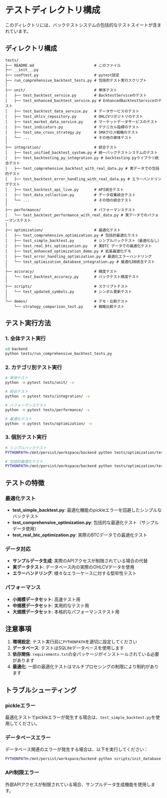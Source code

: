 # テストディレクトリ構成

このディレクトリには、バックテストシステムの包括的なテストスイートが含まれています。

## ディレクトリ構成

```
tests/
├── README.md                           # このファイル
├── __init__.py
├── conftest.py                         # pytest設定
├── run_comprehensive_backtest_tests.py # 包括的テスト実行スクリプト
│
├── unit/                               # 単体テスト
│   ├── test_backtest_service.py        # BacktestServiceのテスト
│   ├── test_enhanced_backtest_service.py # EnhancedBacktestServiceのテスト
│   ├── test_backtest_data_service.py   # データサービスのテスト
│   ├── test_ohlcv_repository.py        # OHLCVリポジトリのテスト
│   ├── test_market_data_service.py     # マーケットデータサービスのテスト
│   ├── test_indicators.py              # テクニカル指標のテスト
│   ├── test_sma_cross_strategy.py      # SMAクロス戦略のテスト
│   └── ...                             # その他の単体テスト
│
├── integration/                        # 統合テスト
│   ├── test_unified_backtest_system.py # 統一バックテストシステムのテスト
│   ├── test_backtesting_py_integration.py # backtesting.pyライブラリ統合テスト
│   ├── test_comprehensive_backtest_with_real_data.py # 実データでの包括的テスト
│   ├── test_backtest_error_handling_with_real_data.py # エラーハンドリングテスト
│   ├── test_backtest_api_live.py       # API統合テスト
│   ├── test_data_collection.py         # データ収集統合テスト
│   └── ...                             # その他の統合テスト
│
├── performance/                        # パフォーマンステスト
│   └── test_backtest_performance_with_real_data.py # 実データでのパフォーマンステスト
│
├── optimization/                       # 最適化テスト
│   ├── test_comprehensive_optimization.py # 包括的最適化テスト
│   ├── test_simple_backtest.py         # シンプルバックテスト（最適化なし）
│   ├── test_real_btc_optimization.py   # 実BTC データでの最適化テスト
│   ├── test_enhanced_optimization_demo.py # 拡張最適化デモ
│   ├── test_error_handling_optimization.py # 最適化エラーハンドリング
│   └── test_optimization_database_integration.py # 最適化DB統合テスト
│
├── accuracy/                           # 精度テスト
│   └── test_backtest_accuracy.py       # バックテスト精度テスト
│
├── scripts/                            # スクリプトテスト
│   └── test_updated_symbols.py         # シンボル更新テスト
│
└── demos/                              # デモ・比較テスト
    └── strategy_comparison_test.py     # 戦略比較テスト
```

## テスト実行方法

### 1. 全体テスト実行
```bash
cd backend
python tests/run_comprehensive_backtest_tests.py
```

### 2. カテゴリ別テスト実行
```bash
# 単体テスト
python -m pytest tests/unit/ -v

# 統合テスト
python -m pytest tests/integration/ -v

# パフォーマンステスト
python -m pytest tests/performance/ -v

# 最適化テスト
python -m pytest tests/optimization/ -v
```

### 3. 個別テスト実行
```bash
# シンプルバックテスト
PYTHONPATH=/mnt/persist/workspace/backend python tests/optimization/test_simple_backtest.py

# 包括的最適化テスト
PYTHONPATH=/mnt/persist/workspace/backend python tests/optimization/test_comprehensive_optimization.py
```

## テストの特徴

### 最適化テスト
- **test_simple_backtest.py**: 最適化機能のpickleエラーを回避したシンプルなバックテスト
- **test_comprehensive_optimization.py**: 包括的な最適化テスト（サンプルデータ使用）
- **test_real_btc_optimization.py**: 実際のBTCデータでの最適化テスト

### データ対応
- **サンプルデータ生成**: 実際のAPIアクセスが制限されている場合の代替
- **実データテスト**: データベース内の実際のOHLCVデータを使用
- **エラーハンドリング**: 様々なエラーケースに対する堅牢性テスト

### パフォーマンス
- **小規模データセット**: 高速テスト用
- **中規模データセット**: 実用的なテスト用
- **大規模データセット**: 本格的なパフォーマンステスト用

## 注意事項

1. **環境設定**: テスト実行前に`PYTHONPATH`を適切に設定してください
2. **データベース**: テストはSQLiteデータベースを使用します
3. **依存関係**: `requirements.txt`の全パッケージがインストールされている必要があります
4. **最適化**: 一部の最適化テストはマルチプロセシングの制限により制約があります

## トラブルシューティング

### pickleエラー
最適化テストでpickleエラーが発生する場合は、`test_simple_backtest.py`を使用してください。

### データベースエラー
データベース関連のエラーが発生する場合は、以下を実行してください：
```bash
PYTHONPATH=/mnt/persist/workspace/backend python scripts/init_database.py
```

### API制限エラー
外部APIアクセスが制限されている場合、サンプルデータ生成機能を使用します。
